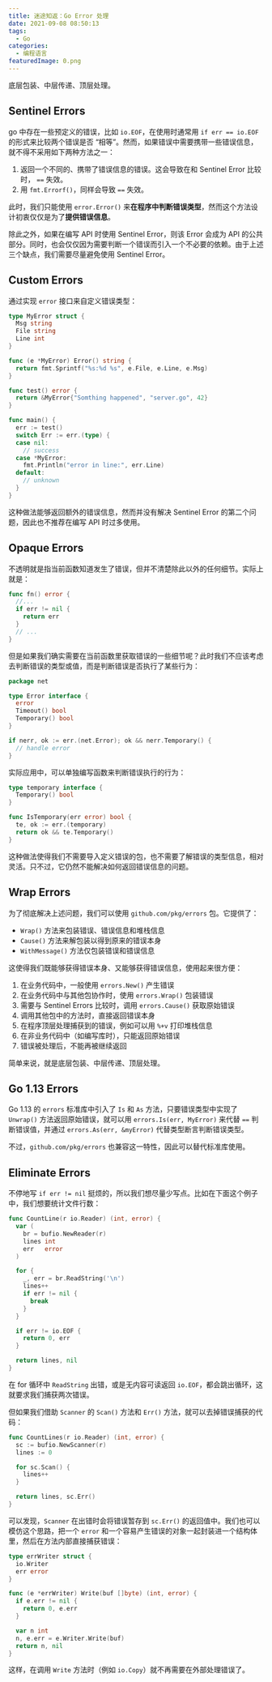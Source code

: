 ```yaml
---
title: 迷途知返：Go Error 处理
date: 2021-09-08 08:50:13
tags:
  - Go
categories:
  - 编程语言
featuredImage: 0.png
---
```


底层包装、中层传递、顶层处理。

<!--more-->

## Sentinel Errors

go 中存在一些预定义的错误，比如 `io.EOF`，在使用时通常用 `if err == io.EOF` 的形式来比较两个错误是否 “相等”。然而，如果错误中需要携带一些错误信息，就不得不采用如下两种方法之一：

1. 返回一个不同的、携带了错误信息的错误。这会导致在和 Sentinel Error 比较时， `==` 失效。
2. 用 `fmt.Errorf()`，同样会导致 `==` 失效。

此时，我们只能使用 `error.Error()` 来**在程序中判断错误类型**，然而这个方法设计初衷仅仅是为了**提供错误信息**。

除此之外，如果在编写 API 时使用 Sentinel Error，则该 Error 会成为 API 的公共部分。同时，也会仅仅因为需要判断一个错误而引入一个不必要的依赖。由于上述三个缺点，我们需要尽量避免使用 Sentinel Error。

## Custom Errors

通过实现 `error` 接口来自定义错误类型：

```go
type MyError struct {
  Msg string
  File string
  Line int
}

func (e *MyError) Error() string {
  return fmt.Sprintf("%s:%d %s", e.File, e.Line, e.Msg)
}

func test() error {
  return &MyError{"Somthing happened", "server.go", 42}
}

func main() {
  err := test()
  switch Err := err.(type) {
  case nil:
    // success
  case *MyError:
    fmt.Println("error in line:", err.Line)
  default:
    // unknown
  }
}
```

这种做法能够返回额外的错误信息，然而并没有解决 Sentinel Error 的第二个问题，因此也不推荐在编写 API 时过多使用。

## Opaque Errors

不透明就是指当前函数知道发生了错误，但并不清楚除此以外的任何细节。实际上就是：

```go
func fn() error {
  //...
  if err != nil {
    return err
  }
  // ...
}
```

但是如果我们确实需要在当前函数里获取错误的一些细节呢？此时我们不应该考虑去判断错误的类型或值，而是判断错误是否执行了某些行为：

```go
package net

type Error interface {
  error
  Timeout() bool
  Temporary() bool
}
```

```go
if nerr, ok := err.(net.Error); ok && nerr.Temporary() {
  // handle error
}
```

实际应用中，可以单独编写函数来判断错误执行的行为：

```go
type temporary interface {
  Temporary() bool
}

func IsTemporary(err error) bool {
  te, ok := err.(temporary)
  return ok && te.Temporary()
}
```

这种做法使得我们不需要导入定义错误的包，也不需要了解错误的类型信息，相对灵活。只不过，它仍然不能解决如何返回错误信息的问题。

## Wrap Errors

为了彻底解决上述问题，我们可以使用 `github.com/pkg/errors` 包。它提供了：

- `Wrap()` 方法来包装错误、错误信息和堆栈信息
- `Cause()` 方法来解包装以得到原来的错误本身
- `WithMessage()` 方法仅包装错误和错误信息

这使得我们既能够获得错误本身、又能够获得错误信息，使用起来很方便：

1. 在业务代码中，一般使用 `errors.New()` 产生错误
2. 在业务代码中与其他包协作时，使用 `errors.Wrap()` 包装错误
3. 需要与 Sentinel Errors 比较时，调用 `errors.Cause()` 获取原始错误
4. 调用其他包中的方法时，直接返回错误本身
5. 在程序顶层处理捕获到的错误，例如可以用 `%+v` 打印堆栈信息
6. 在非业务代码中（如编写库时），只能返回原始错误
7. 错误被处理后，不能再被继续返回

简单来说，就是底层包装、中层传递、顶层处理。

## Go 1.13 Errors

Go 1.13 的 `errors` 标准库中引入了 `Is` 和 `As` 方法，只要错误类型中实现了 `Unwrap()` 方法返回原始错误，就可以用 `errors.Is(err, MyError)` 来代替 `==` 判断错误值，并通过 `errors.As(err, &myError)` 代替类型断言判断错误类型。

不过，`github.com/pkg/errors` 也兼容这一特性，因此可以替代标准库使用。

## Eliminate Errors

不停地写 `if err != nil` 挺烦的，所以我们想尽量少写点。比如在下面这个例子中，我们想要统计文件行数：

```go
func CountLine(r io.Reader) (int, error) {
  var (
    br = bufio.NewReader(r)
    lines int
    err   error
  )

  for {
    _, err = br.ReadString('\n')
    lines++
    if err != nil {
      break
    }
  }

  if err != io.EOF {
    return 0, err
  }

  return lines, nil
}
```

在 for 循环中 `ReadString` 出错，或是无内容可读返回 `io.EOF`，都会跳出循环，这就要求我们捕获两次错误。

但如果我们借助 `Scanner` 的 `Scan()` 方法和 `Err()` 方法，就可以去掉错误捕获的代码：

```go
func CountLines(r io.Reader) (int, error) {
  sc := bufio.NewScanner(r)
  lines := 0

  for sc.Scan() {
    lines++
  }

  return lines, sc.Err()
}
```

可以发现，`Scanner` 在出错时会将错误暂存到 `sc.Err()` 的返回值中。我们也可以模仿这个思路，把一个 `error` 和一个容易产生错误的对象一起封装进一个结构体里，然后在方法内部直接捕获错误：

```go
type errWriter struct {
  io.Writer
  err error
}

func (e *errWriter) Write(buf []byte) (int, error) {
  if e.err != nil {
    return 0, e.err
  }

  var n int
  n, e.err = e.Writer.Write(buf)
  return n, nil
}
```

这样，在调用 `Write` 方法时（例如 `io.Copy`）就不再需要在外部处理错误了。

